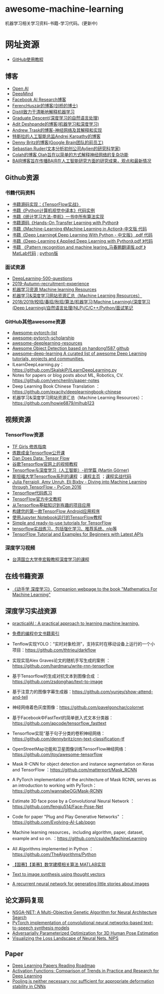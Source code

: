 # awesome-machine-learning
机器学习相关学习资料-书籍-学习代码。(更新中)

# 网址资源
* [GitHub使用教程](https://mp.weixin.qq.com/s/B5DLeM0TqIodfKEW2AAP5g)

## 博客
* [Open AI](https://blog.openai.com/)
* [DeepMind](https://deepmind.com/blog/?category=research)
* [Facebook AI Research博客](https://research.fb.com/blog/)
* [FerencHuszár的博客(剑桥的博士)](http://www.inference.vc/)
* [Distill致力于清晰地解释机器学习](https://distill.pub/)
* [Graduate Descent(深度学习的自然语言处理)](http://timvieira.github.io/blog/)
* [Adit Deshpande的博客(机器学习和深度学习)](https://adeshpande3.github.io/)
* [Andrew Trask的博客-神经网络及其解释和实现](http://iamtrask.github.io/)
* [特斯拉的人工智能总监Andrej Karpathy的博客](http://karpathy.github.io/)
* [Denny Britz的博客(Google Brain团队的前员工)](http://www.wildml.com/)
* [Sebastian Ruder(文本分析初创公司Aylien的研究科学家)](http://ruder.io/)
* [Colah的博客 Olah旨在以简单的方式解释神经网络的复杂功能](http://colah.github.io/)
* [BAIR博客旨在传播BAIR在人工智能研究方面的研究成果，观点和最新情况](http://bair.berkeley.edu/blog/)

## Github资源

### 书籍代码资料
* [书籍源码实现：《TensorFlow实战》](https://github.com/terrytangyuan/tensorflow-in-practice-code)
* [书籍《Python计算机视觉中译本》代码实例](https://github.com/willard-yuan/pcv-book-code)
* [书籍《统计学习方法-李航》一书中所有算法实现](https://github.com/WenDesi/lihang_book_algorithm)
* [书籍源码《Hands-On Transfer Learning with Python》](https://github.com/dipanjanS/hands-on-transfer-learning-with-python)
* [书籍《Machine-Learning 《Machine Learning in Action》-中文版 代码](https://github.com/pbharrin/machinelearninginaction)
* [书籍《Deep Learning《 Deep Learning With Python - 中文版》.pdf 代码](https://github.com/fchollet/deep-learning-with-python-notebooks)
* [书籍《Deep-Learning 《 Applied Deep Learning with Python》.pdf 》代码](https://github.com/TrainingByPackt/Applied-Deep-Learning-with-Python)
* [书籍 《Pattern recognition and machine learing_马春鹏翻译版.pdf 》MatLab代码](https://github.com/PRML/PRMLT) ; [python版](https://github.com/ctgk/PRML)

### 面试资源
* [DeepLearning-500-questions](https://github.com/scutan90/DeepLearning-500-questions)
* [2019-Autumn-recruitment-experience](https://github.com/zslomo/2019-Autumn-recruitment-experience)
* [机器学习资源 Machine learning Resources](https://github.com/allmachinelearning/MachineLearning)
* [机器学习&深度学习网站资源汇总（Machine Learning Resources）](https://github.com/howie6879/mlhub123)
* [2018/2019/校招/春招/秋招/算法/机器学习(Machine Learning)/深度学习(Deep Learning)/自然语言处理(NLP)/C/C++/Python/面试笔记](https://github.com/imhuay/Algorithm_Interview_Notes-Chinese)

### GitHub其他awesome资源
* [Awesome-pytorch-list](https://github.com/bharathgs/Awesome-pytorch-list)
* [awesome-pytorch-scholarship](https://github.com/arnas/awesome-pytorch-scholarship)
* [awesome-deeplearning-resources](https://github.com/endymecy/awesome-deeplearning-resources)
* [Awesome Object Detection based on handong1587 github](https://github.com/amusi/awesome-object-detection)
* [awesome-deep-learning  A curated list of awesome Deep Learning tutorials, projects and communities.](https://github.com/ChristosChristofidis/awesome-deep-learning)
* ILearnDeepLearning.py：https://github.com/SkalskiP/ILearnDeepLearning.py
* Notes for papers or blog posts about ML, Robotics, CV. https://github.com/yenchenlin/paper-notes
* Deep Learning Book Chinese Translation ：https://github.com/exacity/deeplearningbook-chinese
* 机器学习&深度学习网站资源汇总（Machine Learning Resources）：https://github.com/howie6879/mlhub123


## 视频资源
### TensorFlow资源
* [TF Girls 修炼指南](https://www.youtube.com/watchv=TrWqRMJZU8A&list=PLwY2GJhAPWRcZxxVFpNhhfivuW0kX15yG&index=2)
* [炼数成金Tensorflow公开课](https://www.youtube.com/watchv=eAtGqz8ytOI&list=PLjSwXXbVlK6IHzhLOMpwHHLjYmINRstrk)
* [Dan Does Data: Tensor Flow](http://bit.ly/1OX8s8Y)
* [谷歌Tensorflow官网上的视频教程](https://developers.google.cn/machine-learning/crash-course/)
* [Tensorflow与深度学习（人工智能）-初学篇 (Martin Görner)](https://www.youtube.com/watch?v=vq2nnJ4g6N0)
* [斯坦福大学Tensorflow系列的课程](https://www.youtube.com/watch?v=g-EvyKpZjmQ&index=1&list=PLIDllPt3EQZoS8gCP3cw273Cq9puuPLTg) ；[课程主页](http://web.stanford.edu/class/cs20si/index.html) ；[课程实战代码](https://github.com/chiphuyen/stanford-tensorflow-tutorials)
* [Julia Ferraioli, Amy Unruh, Eli Bixby - Diving into Machine Learning through TensorFlow - PyCon 2016](https://www.youtube.com/watch?v=GZBIPwdGtkk&t=125s)
* [Tensorflow代码练习](https://github.com/terryum/TensorFlow_Exercises)
* [TensorFlow官方中文教程](https://tensorflow.google.cn/tutorials/?hl=zh-cn)
* [从Tensorflow基础知识到有趣的项目应用](https://github.com/pkmital/tensorflow_tutorials)
* [构建您的第一款TensorFlow Android应用程序](https://omid.al/posts/2017-02-20-Tutorial-Build-Your-First-Tensorflow-Android-App.html)
* [使用Jupyter Notebook运行的TensorFlow教程](https://github.com/sjchoi86/Tensorflow-101)
* [Simple and ready-to-use tutorials for TensorFlow](https://github.com/open-source-for-science/TensorFlow-Course#why-use-tensorflow)
* [tensorflow实战练习，包括强化学习、推荐系统、nlp等](https://github.com/princewen/tensorflow_practice)
* [TensorFlow Tutorial and Examples for Beginners with Latest APIs](https://github.com/aymericdamien/TensorFlow-Examples)


### 深度学习视频
* [台湾国立大学李宏毅教程深度学习的课程](https://www.bilibili.com/video/av9770302/)


## 在线书籍资源
* [《动手学 深度学习》](https://zh.diveintodeeplearning.org/index.html)
[Companion webpage to the book "Mathematics For Machine Learning"](https://mml-book.com)

## 深度学习实战资源
* [practicalAI : A practical approach to learning machine learning.](https://github.com/GokuMohandas/practicalAI/)
* [免费的编程中文书籍索引](https://github.com/justjavac/free-programming-books-zh_CN)

* Tenflow实现YOLO：“实时对象检测”，支持实时在移动设备上运行的一个小项目：https://github.com/thtrieu/darkflow
* 实现实现Alex Graves论文的随机手写生成的案例 ： https://github.com/hardmaru/write-rnn-tensorflow
* 基于Tensorflow的生成对抗文本到图像合成 ： https://github.com/zsdonghao/text-to-image
* 基于注意力的图像字幕生成器：https://github.com/yunjey/show-attend-and-tell
* 神经网络着色灰度图像：https://github.com/pavelgonchar/colornet
* 基于Facebook中FastText的简单嵌入式文本分类器：https://github.com/apcode/tensorflow_fasttext
* Tensorflow实现“基于句子分类的卷积神经网络：https://github.com/dennybritz/cnn-text-classification-tf
* OpenStreetMap功能和卫星图像训练TensorFlow神经网络：https://github.com/jtoy/awesome-tensorflow
* Mask R-CNN for object detection and instance segmentation on Keras and TensorFlow ：https://github.com/matterport/Mask_RCNN
* A PyTorch implementation of the architecture of Mask RCNN, serves as an introduction to working with PyTorch：https://github.com/wannabeOG/Mask-RCNN
* Estimate 3D face pose by a Convolutional Neural Network ：https://github.com/fengju514/Face-Pose-Net
* Code for paper "Plug and Play Generative Networks" ：https://github.com/Evolving-AI-Lab/ppgn
* Machine learning resources，including algorithm, paper, dataset, example and so on. ：https://github.com/csuldw/MachineLearning
* All Algorithms implemented in Python ：https://github.com/TheAlgorithms/Python
* [【国赛】【美赛】数学建模相关算法 MATLAB实现 ](https://github.com/HuangCongQing/Algorithms_MathModels)
* [Text to image synthesis using thought vectors](https://github.com/paarthneekhara/text-to-image)
* [A recurrent neural network for generating little stories about images ](https://github.com/ryankiros/neural-storyteller)

## 论文源码复现
* [NSGA-NET: A Multi-Objective Genetic Algorithm for Neural Architecture Search](https://github.com/ianwhale/nsga-net)
* [PyTorch implementation of convolutional neural networks-based text-to-speech synthesis models](https://github.com/r9y9/deepvoice3_pytorch)
* [Adversarially Parameterized Optimization for 3D Human Pose Estimation](https://github.com/jackd/adversarially_parameterized_optimization)
* [Visualizing the Loss Landscape of Neural Nets. NIPS](https://github.com/tomgoldstein/loss-landscape)
## Paper
* [Deep Learning Papers Reading Roadmap](https://github.com/floodsung/Deep-Learning-Papers-Reading-Roadmap)
* [Activation Functions: Comparison of Trends in Practice and Research for Deep Learning](https://arxiv.org/abs/1811.03378)
* [Pooling is neither necessary nor sufficient for appropriate deformation stability in CNNs](https://arxiv.org/abs/1804.04438)




